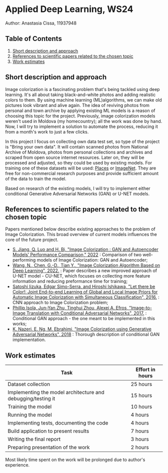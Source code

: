 # Applied Deep Learning, WS24 

Author: Anastasia Cissa, 11937948 

## Table of Contents

1. [Short description and approach](#short-description-and-approach)
2. [References to scientific papers related to the chosen topic](#references-to-scientific-papers-related-to-the-chosen-topic)
3. [Work estimates](#work-estimates)

## Short description and approach

Image colorization is a fascinating problem that's being tackled using deep learning. It's all about taking black-and-white photos and adding realistic colors to them. By using machine learning (ML)algorithms, we can make old pictures look vibrant and alive again. The idea of reviving photos from personal and town archive by applying existing ML models is a reason of choosing this topic for the project. 
Previously, image colorization models weren't used in Moldova (my homecountry); all the work was done by hand. Now, I will try to implement a solution to automate the process, reducing it from a month's work to just a few clicks.

In this project I focus on collecting own data test set, so type of the project is "Bring your own data". It will contain scanned photos from National Archive of Moldova, photos from personal collections and archives and scraped from open source internet resources.  Later on, they will be processed and adjusted, so they could be used by existing models. For training one of these datasets will be used: [Places](http://places.csail.mit.edu/index.html) or [ImageNet](https://image-net.org/index.php). They are free for non-commercial research purposes and provide sufficient amount of the data to train the model. 

Based on research of the existing models, I will try to implement either conditional Generative Adversarial Networks (GAN) or U-NET models. 

## References to scientific papers related to the chosen topic

Papers mentioned below describe existing approaches to the problem of Image Colorization. This broad overview of current models influences the core of the future project. 

* [S. Jiang, Q. Luo and H. Bi, "Image Colorization : GAN and Autoencoder Models’ Performance Comparison," 2022](https://ieeexplore.ieee.org/document/9943130) : Comparison of two well-performing models of Image Colorization: GAN and Autoencoder;  
* [Wang, N., Chen, G.-D., Tian Y., "Image Colorization Algorithm Based on Deep Learning", 2022.](https://doi.org/10.3390/sym14112295) :
Paper describes a new improved approach of U-NET model - CU-NET, which focuses on collecting more feature information and reducing preformance time for training; 
* [Satoshi Iizuka, Edgar Simo-Serra, and Hiroshi Ishikawa, "Let there be Color!: Joint End-to-end Learning of Global and Local Image Priors for Automatic Image Colorization with Simultaneous Classification", 2016.](http://iizuka.cs.tsukuba.ac.jp/projects/colorization/en/) :
CNN approach to Image Colorization problem;
* [Phillip Isola, Jun-Yan Zhu, Tinghui Zhou, Alexei A. Efros, "Image-to-Image Translation with Conditional Adversarial Networks", 2017.](https://arxiv.org/abs/1611.07004) :
Conditional GAN approach - the one meant to be implemented in this works;
* [K. Nazeri, E. Ng, M. Ebrahimi, "Image Colorization using Generative Adversarial Networks", 2018](https://link.springer.com/chapter/10.1007/978-3-319-94544-6_9) : 
Thorough description of conditional GAN implementation. 

## Work estimates 

Task  | Effort in hours
------------- | -------------
Dataset collection | 25 hours
Implementing the model architecture and debugging/testing it | 15 hours
Training the model | 10 hours
Running the model | 4 hours
Implementing tests, documenting the code | 4 hours
Build application to present results | 7 hours
Writing the final report | 3 hours
Preparing presentation of the work | 2 hours

Most likely time spent on the work will be prolonged due to author's experience. 
